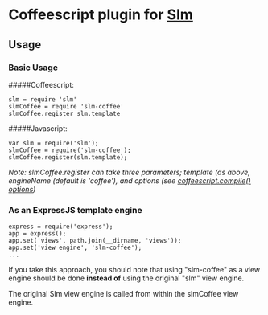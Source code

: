 # Coffeescript plugin for [Slm](https://github.com/slm-lang/slm)

## Usage

### Basic Usage

#####Coffeescript:

    slm = require 'slm'
    slmCoffee = require 'slm-coffee'
    slmCoffee.register slm.template

#####Javascript:

    var slm = require('slm');
    slmCoffee = require('slm-coffee');
    slmCoffee.register(slm.template);

_Note: slmCoffee.register can take three parameters; template (as above, engineName (default is 'coffee'), and options (see [coffeescript.compile() options](http://coffeescript.org/documentation/docs/command.html#section-5))_

### As an ExpressJS template engine

    express = require('express');
    app = express();
    app.set('views', path.join(__dirname, 'views'));
    app.set('view engine', 'slm-coffee');
    ...

If you take this approach, you should note that using "slm-coffee" as a view engine should be done **instead of** using the original "slm" view engine.

The original Slm view engine is called from within the slmCoffee view engine.
